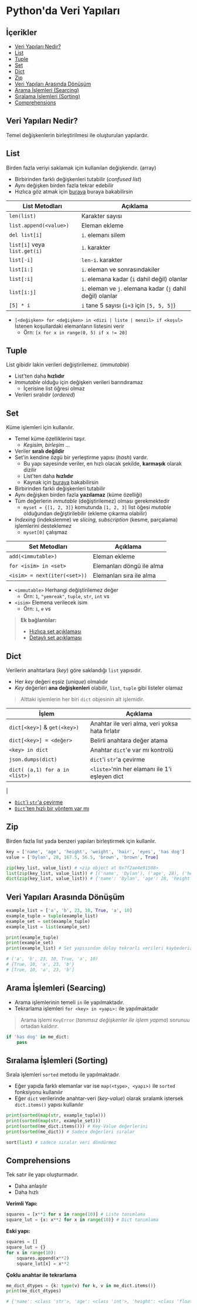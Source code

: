 # Python'da Veri Yapıları <!-- omit in toc -->

## İçerikler <!-- omit in toc -->

- [Veri Yapıları Nedir?](#Veri-Yap%C4%B1lar%C4%B1-Nedir)
- [List](#List)
- [Tuple](#Tuple)
- [Set](#Set)
- [Dict](#Dict)
- [Zip](#Zip)
- [Veri Yapıları Arasında Dönüşüm](#Veri-Yap%C4%B1lar%C4%B1-Aras%C4%B1nda-D%C3%B6n%C3%BC%C5%9F%C3%BCm)
- [Arama İşlemleri (Searcing)](#Arama-%C4%B0%C5%9Flemleri-Searcing)
- [Sıralama İşlemleri (Sorting)](#S%C4%B1ralama-%C4%B0%C5%9Flemleri-Sorting)
- [Comprehensions](#Comprehensions)

## Veri Yapıları Nedir?

Temel değişkenlerin birleştirilmesi ile oluşturulan yapılardır.

## List

Birden fazla veriyi saklamak için kullanılan değişkendir. (array)

- Birbirinden farklı değişkenleri tutabilir (_confused list_)
- Aynı değişken birden fazla tekrar edebilir
- Hızlıca göz atmak için [buraya][list] buraya bakabilirsin

| List Metodları               | Açıklama                                                    |
| ---------------------------- | ----------------------------------------------------------- |
| `len(list)`                  | Karakter sayısı                                             |
| `list.append(<value>)`       | Eleman ekleme                                               |
| `del list[i]`                | `i`. elemanı silem                                          |
| `list[i]` veya `list.get(i)` | `i`. karakter                                               |
| `list[-i]`                   | `len-i`. karakter                                           |
| `list[i:]`                   | `i`. eleman ve sonrasındakiler                              |
| `list[:i]`                   | `i`. elemana kadar (`i` dahil değil) olanlar                |
| `list[i:j]`                  | `i`. eleman ve `j`. elemana kadar (`j` dahil değil) olanlar |
| `[5] * i`                    | `i` tane 5 sayısı (`i=3` için `[5, 5, 5]`)                  |

- `[<değişken> for <değişken> in <dizi | liste | menzil> if <koşul>` İstenen koşullardaki elemanların listesini verir
  - Örn: `[x for x in range(0, 5) if x != 20]`

## Tuple

List gibidir lakin verileri değiştirilemez. (_immutable_)

- List'ten daha **hızlıdır**
- _Immutable_ olduğu için değişken verileri barındıramaz
  - İçerisine list öğresi olmaz
- Verileri sıralıdır (_ordered_)

## Set

Küme işlemleri için kullanılır.

- Temel küme özelliklerini taşır.
  - _Keşisim, birleşim ..._
- Veriler **sıralı değildir**
- Set'in kendine özgü bir yerleştirme yapısı (_hash_) vardır.
  - Bu yapı sayesinde veriler, en hızlı olacak şekilde, **karmaşık** olarak dizilir
  - List'ten daha **hızlıdır**
  - Kaynak için [buraya][set mi yoksa list mi daha hızlı] bakabilirsin
- Birbirinden farklı değişkenleri tutabilir
- Aynı değişken birden fazla **yazılamaz** (küme özelliği)
- Tüm değerlerin _inmutable_ (değiştirilemez) olması gerekmektedir
  - `myset = {[1, 2, 3]}` komutunda `[1, 2, 3]` list öğesi _mutable_ olduğundan değiştirilebilir (ekleme çıkarma olabilir)
- _Indexing_ (indekslenme) ve _slicing, subscription_ (kesme, parçalama) işlemlerini desteklemez
  - `myset[0]` çalışmaz

| Set Metodları                | Açıklama                  |
| ---------------------------- | ------------------------- |
| `add(<immutable>)`           | Eleman ekleme             |
| `for <isim> in <set>`        | Elemanları döngü ile alma |
| `<isim> = next(iter(<set>))` | Elemanları sıra ile alma  |

- `<immutable>` Herhangi değiştirilemez değer
  - Örn: `1`, `"yemreak"`, `tuple`, `str`, `int` vs
- `<isim>` Elemena verilecek isim
  - Örn: `i`, `e` vs

> **Ek bağlantılar:**
>
> - [Hızlıca set açıklaması][set]
> - [Detaylı set açıklaması][set detaylı]

## Dict

Verilerin anahtarlara (_key_) göre saklandığı `list` yapısıdır.

- Her _key_ değeri eşsiz (_unique_) olmalıdır
- _Key_ değerleri **ana değişkenleri** olabilir, `list`, `tuple` gibi listeler olamaz

> Alttaki işlemlerin her biri `dict` objesinin alt işlemidir.

| İşlem                          | Açıklama                                        |
| ------------------------------ | ----------------------------------------------- |
| `dict[<key>]` & `get(<key>)`   | Anahtar ile veri alma, veri yoksa hata fırlatır |
| `dict[<key>] = <değer>`        | Belirli anahtara değer atama                    |
| `<key> in dict`                | Anahtar `dict`'e var mı kontrolü                |
| `json.dumps(dict)`             | `dict`'i `str`'a çevirme                        |
| `dict( (a,1) for a in <list>)` | `<liste>`'nin her elamanı ile 1'i eşleyen dict  |

|

- [`Dict`'i `str`'a çevirme][dict'i str'a çevirme]
- [`Dict`'ten hızlı bir yöntem var mı][dict'ten hızlı var mı]

## Zip

Birden fazla list yada benzeri yapıları birleştirmek için kullanlır.

```python
key = ['name', 'age', 'height', 'weight', 'hair', 'eyes', 'has dog']
value = ['Dylan', 28, 167.5, 56.5, 'brown', 'brown', True]

zip(key_list, value_list) # <zip object at 0x7f2ae4e91508>
list(zip(key_list, value_list)) # [('name', 'Dylan'), ('age', 28), ('height', 167.5), ('weight', 56.5), ('hair', 'brown'), ('eyes', 'brown'), ('has dog', True)]
dict(zip(key_list, value_list)) # {'name': 'Dylan', 'age': 28, 'height': 167.5, 'weight': 56.5, 'hair': 'brown', 'eyes': 'brown', 'has dog': True}
```

[dict'i str'a çevirme]: https://stackoverflow.com/a/4547331/9770490
[dict'ten hızlı var mı]: https://stackoverflow.com/a/40694623/9770490
[dictionary]: https://www.programiz.com/python-programming/dictionary
[tuple]: https://www.programiz.com/python-programming/tuple
[list]: https://www.programiz.com/python-programming/list
[set]: https://www.programiz.com/python-programming/set
[set detaylı]: https://www.datacamp.com/community/tutorials/sets-in-python
[set mi yoksa list mi daha hızlı]: https://stackoverflow.com/a/7717046/9770490s

## Veri Yapıları Arasında Dönüşüm

```python
example_list = ['a', 'b', 23, 10, True, 'a', 10]
example_tuple = tuple(example_list)
example_set = set(example_tuple)
example_list = list(example_set)

print(example_tuple)
print(example_set)
print(example_list) # Set yapısından dolay tekrarlı verileri kaybederiz

# ('a', 'b', 23, 10, True, 'a', 10)
# {True, 10, 'a', 23, 'b'}
# [True, 10, 'a', 23, 'b']
```

## Arama İşlemleri (Searcing)

- Arama işlemlerinin temeli `in` ile yapılmaktadır.
- Tekrarlama işlemleri `for <key> in <yapı>:` ile yapılmaktadır

> Arama işlemi `KeyError` (_tanımsız değişkenler ile işlem yapma_) sorunuu ortadan kaldırır.

```python
if 'has dog' in me_dict:
    pass
```

## Sıralama İşlemleri (Sorting)

Sırala işlemleri `sorted` metodu ile yapılmaktadır.

- Eğer yapıda farklı elemanlar var ise `map(<type>, <yapı>)` ile `sorted` fonksiyonu kullanılır
- Eğer `dict` verilerinde anahtar-veri (_key-value_) olarak sıralamk istersek `dict.items()` yapısı kullanılır

```python
print(sorted(map(str, example_tuple)))
print(sorted(map(str, example_set)))
print(sorted(me_dict.items())) # Key-Value değerlerini
print(sorted(me_dict)) # Sadece değerleri sıralar

sort(list) # sadece sıralar veri döndürmez
```

## Comprehensions

Tek satır ile yapı oluşturmadır.

- Daha anlaşılır
- Daha hızlı

**Verimli Yapı:**

```python
squares = [x**2 for x in range(10)] # Liste tanımlama
square_lut = {x: x**2 for x in range(10)} # Dict tanımlama
```

**Eski yapı:**

```python
squares = []
square_lut = {}
for x in range(10):
    squares.append(x**2)
    square_lut[x] = x**2
```

**Çoklu anahtar ile tekrarlama**

```python
me_dict_dtypes = {k: type(v) for k, v in me_dict.items()}
print(me_dict_dtypes)

# {'name': <class 'str'>, 'age': <class 'int'>, 'height': <class 'float'>, 'weight': <class 'float'>, 'hair': <class 'str'>, 'eyes': <class 'str'>, 'has dog': <class 'bool'>, 'favorite color': <class 'str'>, 'nieces/nephews': <class 'int'>}
```
